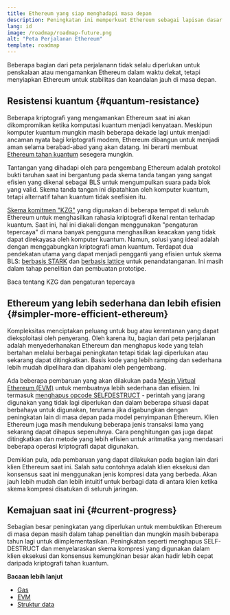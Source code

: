 ```yaml
---
title: Ethereum yang siap menghadapi masa depan
description: Peningkatan ini memperkuat Ethereum sebagai lapisan dasar terdesentralisasi yang tangguh untuk masa depan, apa pun yang akan terjadi.
lang: id
image: /roadmap/roadmap-future.png
alt: "Peta Perjalanan Ethereum"
template: roadmap
---
```


Beberapa bagian dari peta perjalanann tidak selalu diperlukan untuk penskalaan atau mengamankan Ethereum dalam waktu dekat, tetapi menyiapkan Ethereum untuk stabilitas dan keandalan jauh di masa depan.

## Resistensi kuantum {#quantum-resistance}

Beberapa kriptografi yang mengamankan Ethereum saat ini akan dikompromikan ketika komputasi kuantum menjadi kenyataan. Meskipun komputer kuantum mungkin masih beberapa dekade lagi untuk menjadi ancaman nyata bagi kriptografi modern, Ethereum dibangun untuk menjadi aman selama berabad-abad yang akan datang. Ini berarti membuat [Ethereum tahan kuantum](https://consensys.net/blog/developers/how-will-quantum-supremacy-affect-blockchain/) sesegera mungkin.

Tantangan yang dihadapi oleh para pengembang Ethereum adalah protokol bukti taruhan saat ini bergantung pada skema tanda tangan yang sangat efisien yang dikenal sebagai BLS untuk mengumpulkan suara pada blok yang valid. Skema tanda tangan ini dipatahkan oleh komputer kuantum, tetapi alternatif tahan kuantum tidak seefisien itu.

[Skema komitmen "KZG"](/roadmap/danksharding/#what-is-kzg) yang digunakan di beberapa tempat di seluruh Ethereum untuk menghasilkan rahasia kriptografi dikenal rentan terhadap kuantum. Saat ini, hal ini diakali dengan menggunakan "pengaturan tepercaya" di mana banyak pengguna menghasilkan keacakan yang tidak dapat direkayasa oleh komputer kuantum. Namun, solusi yang ideal adalah dengan menggabungkan kriptografi aman kuantum. Terdapat dua pendekatan utama yang dapat menjadi pengganti yang efisien untuk skema BLS: [berbasis STARK](https://hackmd.io/@vbuterin/stark_aggregation) dan [berbasis lattice](https://medium.com/asecuritysite-when-bob-met-alice/so-what-is-lattice-encryption-326ac66e3175) untuk penandatanganan. Ini masih dalam tahap penelitian dan pembuatan prototipe.

<ButtonLink variant="outline-color" to="/roadmap/danksharding#what-is-kzg"> Baca tentang KZG dan pengaturan tepercaya</ButtonLink>

## Ethereum yang lebih sederhana dan lebih efisien {#simpler-more-efficient-ethereum}

Kompleksitas menciptakan peluang untuk bug atau kerentanan yang dapat dieksploitasi oleh penyerang. Oleh karena itu, bagian dari peta perjalanan adalah menyederhanakan Ethereum dan menghapus kode yang telah bertahan melalui berbagai peningkatan tetapi tidak lagi diperlukan atau sekarang dapat ditingkatkan. Basis kode yang lebih ramping dan sederhana lebih mudah dipelihara dan dipahami oleh pengembang.

Ada beberapa pembaruan yang akan dilakukan pada [Mesin Virtual Ethereum (EVM)](/developers/docs/evm) untuk membuatnya lebih sederhana dan efisien. Ini termasuk [menghapus opcode SELFDESTRUCT](https://hackmd.io/@vbuterin/selfdestruct) - perintah yang jarang digunakan yang tidak lagi diperlukan dan dalam beberapa situasi dapat berbahaya untuk digunakan, terutama jika digabungkan dengan peningkatan lain di masa depan pada model penyimpanan Ethereum. Klien Ethereum juga masih mendukung beberapa jenis transaksi lama yang sekarang dapat dihapus sepenuhnya. Cara penghitungan gas juga dapat ditingkatkan dan metode yang lebih efisien untuk aritmatika yang mendasari beberapa operasi kriptografi dapat digunakan.

Demikian pula, ada pembaruan yang dapat dilakukan pada bagian lain dari klien Ethereum saat ini. Salah satu contohnya adalah klien eksekusi dan konsensus saat ini menggunakan jenis kompresi data yang berbeda. Akan jauh lebih mudah dan lebih intuitif untuk berbagi data di antara klien ketika skema kompresi disatukan di seluruh jaringan.

## Kemajuan saat ini {#current-progress}

Sebagian besar peningkatan yang diperlukan untuk membuktikan Ethereum di masa depan masih dalam tahap penelitian dan mungkin masih beberapa tahun lagi untuk diimplementasikan. Peningkatan seperti menghapus SELF-DESTRUCT dan menyelaraskan skema kompresi yang digunakan dalam klien eksekusi dan konsensus kemungkinan besar akan hadir lebih cepat daripada kriptografi tahan kuantum.

**Bacaan lebih lanjut**

- [Gas](/developers/docs/gas)
- [EVM](/developers/docs/evm)
- [Struktur data](/developers/docs/data-structures-and-encoding)
